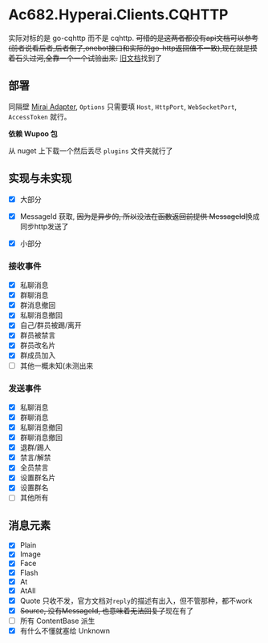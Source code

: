 # Ac682.Hyperai.Clients.CQHTTP

实际对标的是 go-cqhttp 而不是 cqhttp.
~~可惜的是这两者都没有api文档可以参考(前者说看后者,后者倒了,onebot接口和实际的go-http返回值不一致),现在就是摸着石头过河,全靠一个一个试验出来.~~
[旧文档](https://richardchien.gitee.io/coolq-http-api/docs/4.15)找到了

## 部署

同隔壁 [Mirai Adapter](https://github.com/ac682/Ac682.Hyperai.Clients.Mirai), `Options` 只需要填 `Host`, `HttpPort`, `WebSocketPort`, `AccessToken` 就行。

**依赖 Wupoo 包**

从 nuget 上下载一个然后丢尽 `plugins` 文件夹就行了

## 实现与未实现

- [x] 大部分
- [x] MessageId 获取, ~~因为是异步的, 所以没法在函数返回前提供 MessageId~~换成同步http发送了
- [x] 小部分


### 接收事件

- [x] 私聊消息
- [x] 群聊消息
- [x] 群消息撤回
- [x] 私聊消息撤回
- [x] 自己/群员被踢/离开
- [x] 群员被禁言
- [x] 群员改名片
- [x] 群成员加入
- [ ] 其他一概未知(未测出来

### 发送事件

- [x] 私聊消息
- [x] 群聊消息
- [x] 私聊消息撤回
- [x] 群聊消息撤回
- [x] 退群/踢人
- [x] 禁言/解禁
- [x] 全员禁言
- [x] 设置群名片
- [x] 设置群名
- [ ] 其他所有

## 消息元素

- [x] Plain
- [x] Image
- [x] Face
- [x] Flash
- [x] At
- [x] AtAll
- [x] Quote 只收不发，官方文档对`reply`的描述有出入，但不管那种，都不work
- [x] ~~Source, 没有MessageId, 也意味着无法回复了~~现在有了
- [ ] 所有 ContentBase 派生
- [x] 有什么不懂就塞给 Unknown